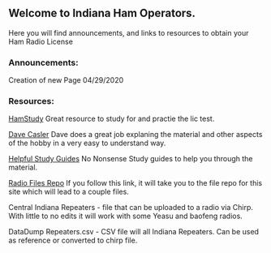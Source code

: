 ## Welcome to Indiana Ham Operators.

Here you will find announcements, and links to resources to obtain your Ham Radio License


### Announcements:

Creation of new Page 04/29/2020



### Resources:

[HamStudy](http://www.hamstudy.org)
Great resource to study for and practie the lic test.

[Dave Casler](https://www.youtube.com/channel/UCaBtYooQdmNzq63eID8RaLQ)
Dave does a great job explaning the material and other aspects of the hobby in a very easy to understand way.

[Helpful Study Guides](https://www.kb6nu.com/study-guides/)
No Nonsense Study guides to help you through the material.

[Radio Files Repo](https://github.com/inhamoperators/inhamoperators.github.io)
If you follow this link, it will take you to the file repo for this site which will lead to a couple files.

Central Indiana Repeaters  -  file that can be uploaded to a radio via Chirp.  With little to no edits it will work with some Yeasu and baofeng radios.

DataDump Repeaters.csv -  CSV file will all Indiana Repeaters.   Can be used as reference or converted to chirp file.


